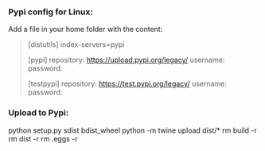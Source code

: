 ### Pypi config for Linux:
Add a file in your home folder with the content:

> [distutils] 
> index-servers=pypi
> 
> [pypi]
> repository: https://upload.pypi.org/legacy/ 
> username: <your username>
> password: <your password>
> 
> [testpypi]
> repository: https://test.pypi.org/legacy/
> username: <your username>
> password: <your password>

### Upload to Pypi:

python setup.py sdist bdist_wheel
python -m twine upload dist/*
rm build -r
rm dist -r
rm .eggs -r